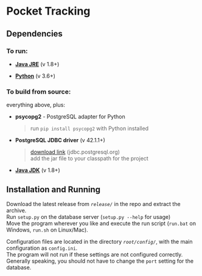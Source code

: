 # Pocket Tracking #

## Dependencies ##

### To run: ###
- [**Java JRE**](http://www.oracle.com/technetwork/java/javase/downloads/index.html) (v 1.8+)

- [**Python**](https://www.python.org/downloads/) (v  3.6+)

### To build from source: ###
everything above, plus:

- **psycopg2** - PostgreSQL adapter for Python
	>run `pip install psycopg2` with Python installed

- **PostgreSQL JDBC driver** (v 42.1.1+)
	>[download link](https://jdbc.postgresql.org/download.html) (jdbc.postgresql.org)  
	> add the jar file to your classpath for the project
	
- [**Java JDK**](http://www.oracle.com/technetwork/java/javase/downloads/index.html) (v 1.8+)


## Installation and Running ##
Download the latest release from *`release/`* in the repo and extract the archive.  
Run `setup.py` on the database server (`setup.py --help` for usage)  
Move the program wherever you like and execute the run script (`run.bat` on Windows, `run.sh` on Linux/Mac).

Configuration files are located in the directory *`root/config/`*, with the main configuration as `config.ini`.  
The program will not run if these settings are not configured correctly.  
Generally speaking, you should not have to change the `port` setting for the database.  


